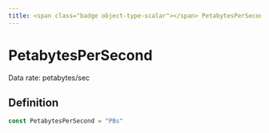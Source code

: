 ```yaml
---
title: <span class="badge object-type-scalar"></span> PetabytesPerSecond
---
```

# <span class="badge object-type-scalar"></span> PetabytesPerSecond

Data rate: petabytes/sec

## Definition

```go
const PetabytesPerSecond = "PBs"
```
